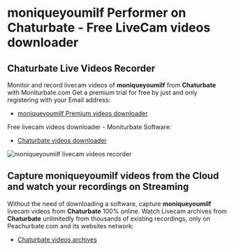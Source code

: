 # moniqueyoumilf Performer on Chaturbate - Free LiveCam videos downloader

## Chaturbate Live Videos Recorder

Monitor and record livecam videos of **moniqueyoumilf** from **Chaturbate** with Moniturbate.com
Get a premium trial for free by just and only registering with your Email address:
* [moniqueyoumilf Premium videos downloader](https://moniturbate.com/request-demo-licence-key.html)

Free livecam videos downloader - Moniturbate Software:
* [Chaturbate videos downloader](https://moniturbate.com/moniturbate-download-software.html)

![moniqueyoumilf livecam videos recorder](https://peachurnet.com/templates/moniturbate-software.png)


## Capture moniqueyoumilf videos from the Cloud and watch your recordings on Streaming

Without the need of downloading a software, capture **moniqueyoumilf** livecam videos from **Chaturbate** 100% online.
Watch Livecam archives from **Chaturbate** unlimitedly from thousands of existing recordings, only on Peachurbate.com and its websites network:
* [Chaturbate videos archives](https://peachurnet.com/)